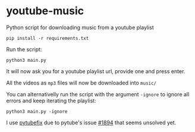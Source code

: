 # youtube-music
 Python script for downloading music from a youtube playlist

```
pip install -r requirements.txt
```

Run the script:
```
python3 main.py
```
It will now ask you for a youtube playlist url, provide one and press enter.

All the videos as ``mp3`` files will now be downloaded into ``music/``

You can alternativelly run the script with the argument ``-ignore`` to ignore all errors and keep iterating the playlist:
```
python3 main.py -ignore
```

I use [pytubefix](https://github.com/JuanBindez/pytubefix) due to pytube's issue [#1894](https://github.com/pytube/pytube/issues/1894) that seems unsolved yet.